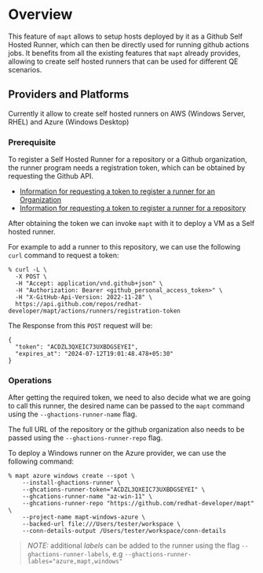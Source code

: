# Overview

This feature of `mapt` allows to setup hosts deployed by it as a Github Self Hosted Runner, which can then be directly used for running github actions jobs.
It benefits from all the existing features that `mapt` already provides, allowing to create self hosted runners that can be used for different QE scenarios.

## Providers and Platforms

Currently it allow to create self hosted runners on AWS (Windows Server, RHEL) and Azure (Windows Desktop)

### Prerequisite

To register a Self Hosted Runner for a repository or a Github organization, the runner program needs a registration token, which can be obtained by requesting the
Github API.

* [Information for requesting a token to register a runner for an Organization](https://docs.github.com/en/rest/actions/self-hosted-runners#create-a-registration-token-for-an-organization)
* [Information for requesting a token to register a runner for a repository](https://docs.github.com/en/rest/actions/self-hosted-runners#create-a-registration-token-for-a-repository)

After obtaining the token we can invoke `mapt` with it to deploy a VM as a Self hosted runner.

For example to add a runner to this repository, we can use the following `curl` command to request a token:

```
% curl -L \
  -X POST \
  -H "Accept: application/vnd.github+json" \
  -H "Authorization: Bearer <github_personal_access_token>" \
  -H "X-GitHub-Api-Version: 2022-11-28" \
  https://api.github.com/repos/redhat-developer/mapt/actions/runners/registration-token
```
The Response from this `POST` request will be:

```
{
  "token": "ACDZL3QXEIC73UXBDGSEYEI",
  "expires_at": "2024-07-12T19:01:48.478+05:30"
}
```

### Operations

After getting the required token, we need to also decide what we are going to call this runner, the desired name can be passed to the `mapt` command using the
`--ghactions-runner-name` flag.

The full URL of the repository or the github organization also needs to be passed using the `--ghactions-runner-repo` flag.

To deploy a Windows runner on the Azure provider, we can use the following command:

```
% mapt azure windows create --spot \
    --install-ghactions-runner \
    --ghcations-runner-token="ACDZL3QXEIC73UXBDGSEYEI" \
    --ghcations-runner-name "az-win-11" \
    --ghcations-runner-repo "https://github.com/redhat-developer/mapt" \
    --project-name mapt-windows-azure \
    --backed-url file:///Users/tester/workspace \
    --conn-details-output /Users/tester/workspace/conn-details
```
> *NOTE:* additional _labels_ can be added to the runner using the flag `--ghactions-runner-labels`, e.g `--ghactions-runner-lables="azure,mapt,windows"`

